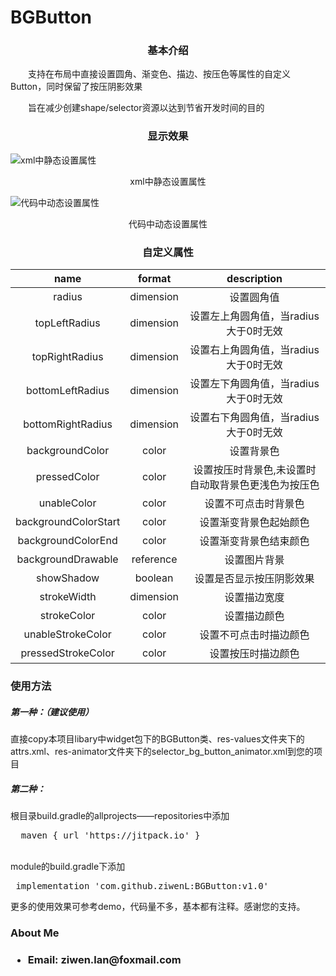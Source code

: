 # BGButton
<h3 align="center">基本介绍</h3>
<p>　　支持在布局中直接设置圆角、渐变色、描边、按压色等属性的自定义Button，同时保留了按压阴影效果</p>
<p>　　旨在减少创建shape/selector资源以达到节省开发时间的目的</p>

<h3 align="center">显示效果</h3>
<img  src="https://github.com/ziwenL/BGButton/blob/master/readme/images/example_dynamic.gif?raw=true" alt="xml中静态设置属性" align="cente"/>
<p align="center">xml中静态设置属性</p>
<img src="https://github.com/ziwenL/BGButton/blob/master/readme/images/example_dynamic.gif?raw=true" alt="代码中动态设置属性" align="cente"/>
<p align="center">代码中动态设置属性</p>
<h3 align="center" >自定义属性</h3>

|name|format|description|
|:---:|:---:|:---:|
| radius | dimension |设置圆角值
| topLeftRadius | dimension |设置左上角圆角值，当radius大于0时无效
| topRightRadius | dimension |设置右上角圆角值，当radius大于0时无效
| bottomLeftRadius | dimension |设置左下角圆角值，当radius大于0时无效
| bottomRightRadius | dimension |设置右下角圆角值，当radius大于0时无效
| backgroundColor | color |设置背景色
| pressedColor | color |设置按压时背景色,未设置时自动取背景色更浅色为按压色
| unableColor | color |设置不可点击时背景色
| backgroundColorStart | color |设置渐变背景色起始颜色
| backgroundColorEnd | color |设置渐变背景色结束颜色
| backgroundDrawable | reference |设置图片背景
| showShadow | boolean |设置是否显示按压阴影效果
| strokeWidth | dimension |设置描边宽度
| strokeColor | color |设置描边颜色
| unableStrokeColor | color |设置不可点击时描边颜色
| pressedStrokeColor |color| 设置按压时描边颜色

<h3>使用方法</h3>
<h5>第一种：（建议使用）</h5>
<p>直接copy本项目libary中widget包下的BGButton类、res-values文件夹下的attrs.xml、res-animator文件夹下的selector_bg_button_animator.xml到您的项目</p>
 <h5>第二种：</h5>
 <p>根目录build.gradle的allprojects——repositories中添加
  <br/>
<div class="highlight highlight-source-groovy-gradle"><pre>  <span class="pl-s"><span class="pl-pds"></span>maven { url 'https://jitpack.io' }<span class="pl-pds"></span></span></pre></div>
 </p>
 <br/>
 module的build.gradle下添加
<div class="highlight highlight-source-groovy-gradle"><pre> implementation <span class="pl-s"><span class="pl-pds">'</span>com.github.ziwenL:BGButton:v1.0<span class="pl-pds">'</span></span></pre></div>
 </p>
 
 <p>更多的使用效果可参考demo，代码量不多，基本都有注释。感谢您的支持。</p>
 
<h3>About Me<h3>
<ul>
<li>
<p>Email: ziwen.lan@foxmail.com</p>
</li>
</ul>
